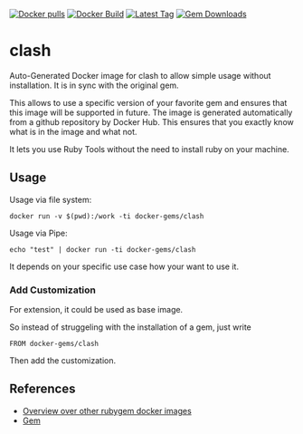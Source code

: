 [![Docker pulls](https://img.shields.io/docker/pulls/rubygem/clash.svg)](https://hub.docker.com/r/rubygem/clash/)
[![Docker Build](https://img.shields.io/docker/automated/rubygem/clash.svg)](https://hub.docker.com/r/rubygem/clash/)
[![Latest Tag](https://img.shields.io/github/tag/docker-rubygem/clash.svg)](https://hub.docker.com/r/rubygem/clash/)
[![Gem Downloads](https://img.shields.io/gem/dt/clash.svg)](https://rubygems.org/gems/clash/)
# clash

Auto-Generated Docker image for clash to allow simple usage without installation.
It is in sync with the original gem.

This allows to use a specific version of your favorite gem and ensures that this image will be supported in future.
The image is generated automatically from a github repository by Docker Hub.
This ensures that you exactly know what is in the image and what not.

It lets you use Ruby Tools without the need to install ruby on your machine.

## Usage

Usage via file system:

`docker run -v $(pwd):/work -ti docker-gems/clash`

Usage via Pipe:

`echo "test" | docker run -ti docker-gems/clash`

It depends on your specific use case how your want to use it.

### Add Customization

For extension, it could be used as base image.

So instead of struggeling with the installation of a gem, just write

`FROM docker-gems/clash`

Then add the customization.

## References

 - [Overview over other rubygem docker images](https://github.com/thinkbot/docker-rubygem)
 - [Gem](https://rubygems.org/gems/clash/)
